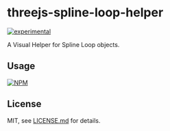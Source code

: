 # threejs-spline-loop-helper

[![experimental](http://badges.github.io/stability-badges/dist/experimental.svg)](http://github.com/badges/stability-badges)

A Visual Helper for Spline Loop objects.

## Usage

[![NPM](https://nodei.co/npm/threejs-spline-loop-helper.png)](https://nodei.co/npm/threejs-spline-loop-helper/)

## License

MIT, see [LICENSE.md](http://github.com/bunnybones1/threejs-spline-loop-helper/blob/master/LICENSE.md) for details.
